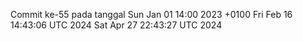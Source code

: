 Commit ke-55 pada tanggal Sun Jan 01 14:00 2023 +0100
Fri Feb 16 14:43:06 UTC 2024
Sat Apr 27 22:43:27 UTC 2024
